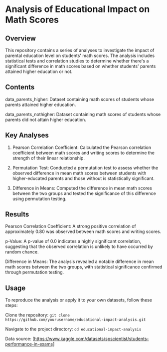 # Analysis of Educational Impact on Math Scores

## Overview

This repository contains a series of analyses to investigate the impact of parental education level on students' math scores. The analysis includes statistical tests and correlation studies to determine whether there's a significant difference in math scores based on whether students' parents attained higher education or not.

## Contents

data_parents_higher: Dataset containing math scores of students whose parents attained higher education.

data_parents_nothigher: Dataset containing math scores of students whose parents did not attain higher education.

## Key Analyses

1. Pearson Correlation Coefficient:
Calculated the Pearson correlation coefficient between math scores and writing scores to determine the strength of their linear relationship.

2. Permutation Test:
Conducted a permutation test to assess whether the observed difference in mean math scores between students with higher-educated parents and those without is statistically significant.

3. Difference in Means:
Computed the difference in mean math scores between the two groups and tested the significance of this difference using permutation testing.

## Results

Pearson Correlation Coefficient: A strong positive correlation of approximately 0.80 was observed between math scores and writing scores.

p-Value: A p-value of 0.0 indicates a highly significant correlation, suggesting that the observed correlation is unlikely to have occurred by random chance.

Difference in Means: The analysis revealed a notable difference in mean math scores between the two groups, with statistical significance confirmed through permutation testing.

## Usage

To reproduce the analysis or apply it to your own datasets, follow these steps:

Clone the repository:
```git clone https://github.com/yourusername/educational-impact-analysis.git```

Navigate to the project directory:
```cd educational-impact-analysis```

Data source: [https://www.kaggle.com/datasets/spscientist/students-performance-in-exams]
